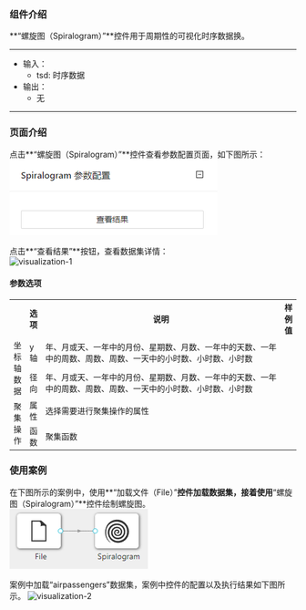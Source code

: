 ### 组件介绍
**“螺旋图（Spiralogram）”**控件用于周期性的可视化时序数据换。
<hr/>

- 输入：
  - tsd: 时序数据
- 输出：
  - 无

<hr/>


### 页面介绍
点击**“螺旋图（Spiralogram）”**控件查看参数配置页面，如下图所示：  
![param](/img/aistudio/visualize/spiralogram/param.png)

点击**“查看结果”**按钮，查看数据集详情：  
![visualization-1](/img/aistudio/visualize/spiralogram/visualization-1.png)

#### 参数选项
<table>
  <tr>
    <th></th>
    <th>选项</th>
    <th width="650">说明</th>
    <th>样例值</th>
  </tr>
  <tr>
      <td rowspan="2">坐标轴数据</td> 
      <td>y轴</td> 
      <td>
      年、月或天、一年中的月份、星期数、月数、一年中的天数、一年中的周数、周数、周数、一天中的小时数、小时数、小时数
      </td> 
      <td></td>
  </tr>
  <tr>
      <td>径向</td> 
      <td>
      年、月或天、一年中的月份、星期数、月数、一年中的天数、一年中的周数、周数、周数、一天中的小时数、小时数、小时数
      </td> 
      <td></td>
  </tr>
  <tr>
      <td rowspan="2">聚集操作</td> 
      <td>属性</td> 
      <td>
      选择需要进行聚集操作的属性
      </td> 
      <td></td>
  </tr>
  <tr>
      <td>函数</td> 
      <td>
      聚集函数
      </td> 
      <td></td>
  </tr>
</table>

### 使用案例
在下图所示的案例中，使用**“加载文件（File）”**控件加载数据集，接着使用**“螺旋图（Spiralogram）”**控件绘制螺旋图。  
![workflow](/img/aistudio/visualize/spiralogram/workflow.png)

案例中加载“airpassengers”数据集，案例中控件的配置以及执行结果如下图所示。
![visualization-2](/img/aistudio/visualize/spiralogram/visualization-2.png)